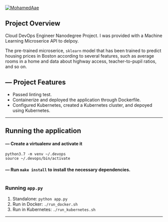 [![MohamedAae](https://circleci.com/gh/MohamedAae/udacity-project-ml-microservice-kubernetes.svg?style=svg)](https://circleci.com/gh/MohamedAae/udacity-project-ml-microservice-kubernetes)

## Project Overview

Cloud DevOps Engineer Nanodegree Project. I was provided with a Machine Learning Microserice API to delpoy.

The pre-trained microserice, `sklearn` model that has been trained to predict housing prices in Boston according to several features, such as average rooms in a home and data about highway access, teacher-to-pupil ratios, and so on.

## &mdash; Project Features

* Passed linting test.
* Containerize and deployed the application through Dockerfile.
* Configured Kubernetes, created a Kubernetes cluster, and depoyed using Kubernetes.

---
## Running the application

#### &mdash; Create a virtualenv and activate it
```
python3.7 -m venv ~/.devops
source ~/.devops/bin/activate
```
#### &mdash; Run `make install` to install the necessary dependencies.<br><br>

### Running `app.py`

1. Standalone:  `python app.py`
2. Run in Docker:  `./run_docker.sh`
3. Run in Kubernetes:  `./run_kubernetes.sh`

---
